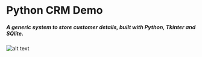 # Python CRM Demo
##### A generic system to store customer details, built with Python, Tkinter and SQlite.

![alt text][logo]


[logo]: https://github.com/jdzine92/Python-Customer-Software-System/blob/main/jordan-systems.png "Jordan Systems Demo"
